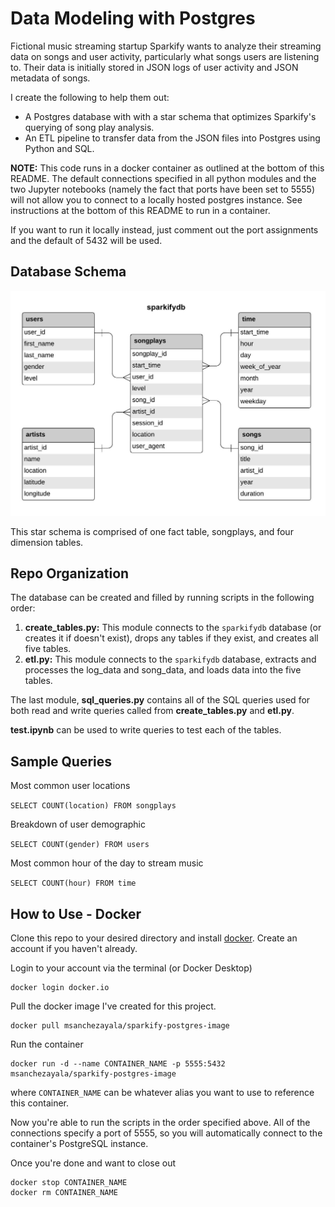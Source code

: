 # Data Modeling with Postgres

Fictional music streaming startup Sparkify wants to analyze their streaming data
on songs and user activity, particularly what songs users are listening to.
Their data is initially stored in JSON logs of user activity and JSON metadata
of songs.

I create the following to help them out:
- A Postgres database with with a star schema that optimizes Sparkify's querying
of song play analysis.
- An ETL pipeline to transfer data from the JSON files into Postgres using
Python and SQL.

**NOTE:** This code runs in a docker container as outlined at the bottom of this  
README. The default connections specified in all python modules and the two
Jupyter notebooks (namely the fact that ports have been set to 5555) will not
allow you to connect to a locally hosted postgres instance. See instructions at
the bottom of this README to run in a container.

If you want to run it locally instead, just comment out the port assignments and
the default of 5432 will be used.

## Database Schema

![](sparkifydb_erd.jpeg?raw=true)

This star schema is comprised of one fact table, songplays, and four dimension
tables.

## Repo Organization
 The database can be created and filled by running scripts in the following
 order:
1. **create_tables.py:** This module connects to the `sparkifydb` database
(or creates it if doesn't exist), drops any tables if they exist, and creates
all five tables.
2. **etl.py:** This module connects to the `sparkifydb` database, extracts and
processes the log_data and song_data, and loads data into the five tables.

The last module, **sql_queries.py** contains all of the SQL queries used for both
read and write queries called from **create_tables.py** and **etl.py**.

**test.ipynb** can be used to write queries to test each of the tables.

## Sample Queries
Most common user locations

```SELECT COUNT(location) FROM songplays```

Breakdown of user demographic

```SELECT COUNT(gender) FROM users```

Most common hour of the day to stream music

```SELECT COUNT(hour) FROM time```

## How to Use - Docker

Clone this repo to your desired directory and install [docker](https://docs.docker.com/). Create an account if you haven't already.

Login to your account via the terminal (or Docker Desktop)

```
docker login docker.io
```
Pull the docker image I've created for this project.
```
docker pull msanchezayala/sparkify-postgres-image
```
Run the container
```
docker run -d --name CONTAINER_NAME -p 5555:5432 msanchezayala/sparkify-postgres-image
```
where `CONTAINER_NAME` can be whatever alias you want to use to reference this
container.

Now you're able to run the scripts in the order specified above. All of the
connections specify a port of 5555, so you will automatically connect to the
container's PostgreSQL instance.

Once you're done and want to close out
```
docker stop CONTAINER_NAME
docker rm CONTAINER_NAME
```
